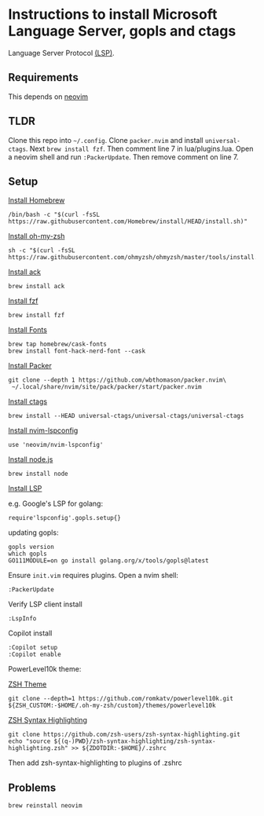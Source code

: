 # Instructions to install Microsoft Language Server, gopls and ctags

Language Server Protocol [(LSP)](https://microsoft.github.io/language-server-protocol/).

## Requirements

This depends on [neovim](https://neovim.io/)

## TLDR

Clone this repo into `~/.config`. Clone `packer.nvim` and install `universal-ctags`. Next `brew install fzf`.
Then comment line 7 in lua/plugins.lua. Open a neovim shell and run `:PackerUpdate`. Then remove comment on line 7.

## Setup

[Install Homebrew](https://brew.sh)
```
/bin/bash -c "$(curl -fsSL https://raw.githubusercontent.com/Homebrew/install/HEAD/install.sh)"
```

[Install oh-my-zsh](https://ohmyz.sh)
```
sh -c "$(curl -fsSL https://raw.githubusercontent.com/ohmyzsh/ohmyzsh/master/tools/install.sh)"
```

[Install ack](https://beyondgrep.com/install/)
```
brew install ack
```

[Install fzf](https://github.com/junegunn/fzf)
```
brew install fzf
```

[Install Fonts]()
```
brew tap homebrew/cask-fonts
brew install font-hack-nerd-font --cask
```

[Install Packer](https://github.com/wbthomason/packer.nvim)

```
git clone --depth 1 https://github.com/wbthomason/packer.nvim\
 ~/.local/share/nvim/site/pack/packer/start/packer.nvim
```

[Install ctags](https://github.com/universal-ctags/ctags)

```
brew install --HEAD universal-ctags/universal-ctags/universal-ctags
```

[Install nvim-lspconfig](https://github.com/neovim/nvim-lspconfig)

```
use 'neovim/nvim-lspconfig'
```

[Install node.js](https://nodejs.org/en/)

```
brew install node
```

[Install LSP](https://github.com/neovim/nvim-lspconfig/blob/master/doc/server_configurations.md)

e.g. Google's LSP for golang:

```
require'lspconfig'.gopls.setup{}
```

updating gopls:
```
gopls version
which gopls
GO111MODULE=on go install golang.org/x/tools/gopls@latest
```
Ensure `init.vim` requires plugins. Open a nvim shell:

```
:PackerUpdate
```

Verify LSP client install
```
:LspInfo
```

Copilot install
```
:Copilot setup
:Copilot enable
```

PowerLevel10k theme:

[ZSH Theme](https://github.com/romkatv/powerlevel10k#oh-my-zsh)
```
git clone --depth=1 https://github.com/romkatv/powerlevel10k.git ${ZSH_CUSTOM:-$HOME/.oh-my-zsh/custom}/themes/powerlevel10k

```

[ZSH Syntax Highlighting](https://github.com/zsh-users/zsh-syntax-highlighting)
```
git clone https://github.com/zsh-users/zsh-syntax-highlighting.git
echo "source ${(q-)PWD}/zsh-syntax-highlighting/zsh-syntax-highlighting.zsh" >> ${ZDOTDIR:-$HOME}/.zshrc
```

Then add zsh-syntax-highlighting to plugins of .zshrc

## Problems

```
brew reinstall neovim
```
